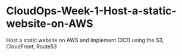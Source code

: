 # CloudOps-Week-1-Host-a-static-website-on-AWS
Host a static website on AWS  and implement CICD using the S3, CloudFront, Route53
